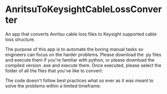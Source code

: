 # AnritsuToKeysightCableLossConverter
An app that converts Anritsu cable loss files to Keysight supported cable loss structure.

The purpose of this app is to automate the boring manual tasks so engineers can focus on the harder problems.
Please download the .py files and execute them if you're familiar with python, or please download the compiled version .exe and execute them.
Once executed, please select the folder of all the files that you've like to convert.

The code doesn't follow best practices what so ever as it was meant to solve the problems within a limited timeframe.
